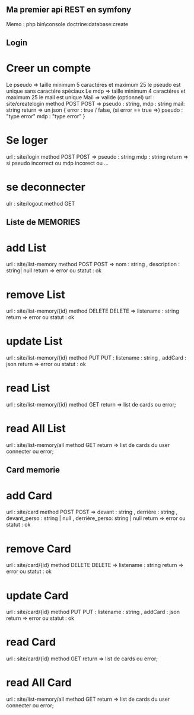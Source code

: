 ## Ma premier api REST en symfony

Memo : php bin\console doctrine:database:create

## Login

# Creer un compte

Le pseudo => taille minimum 5 caractéres et maximum 25 le pseudo est unique sans caractére spéciaux
Le mdp => taille minimum 4 caractéres et maximum 25 le mail est unique
Mail => valide (optionnel)
url : site/createlogin method POST
POST => pseudo : string, mdp : string mail: string
return => un json {
error : true / false,
(si error == true =>)
pseudo : "type error"
mdp : "type error"
}

# Se loger

url : site/login method POST
POST => pseudo : string mdp : string
return => si pseudo incorrect ou mdp incorect ou ...

# se deconnecter

ulr : site/logout method GET

## Liste de MEMORIES

# add List

url : site/list-memory method POST
POST => nom : string , description : string| null
return => error ou statut : ok

# remove List

url : site/list-memory/{id} method DELETE
DELETE => listename : string
return => error ou statut : ok

# update List

url : site/list-memory/{id} method PUT
PUT : listename : string , addCard : json
return => error ou statut : ok

# read List

url : site/list-memory/{id} method GET
return => list de cards ou error;

# read All List

url : site/list-memory/all method GET
return => list de cards du user connecter ou error;

## Card memorie

# add Card

url : site/card method POST
POST => devant : string , derrière : string , devant_perso : string | null , derriére_perso: string | null
return => error ou statut : ok

# remove Card

url : site/card/{id} method DELETE
DELETE => listename : string
return => error ou statut : ok

# update Card

url : site/card/{id} method PUT
PUT : listename : string , addCard : json
return => error ou statut : ok

# read Card

url : site/card/{id} method GET
return => list de cards ou error;

# read All Card

url : site/list-memory/all method GET
return => list de cards du user connecter ou error;
